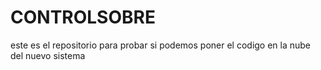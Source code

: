 # CONTROLSOBRE
este es el repositorio para probar si podemos poner el codigo en la nube del nuevo sistema
